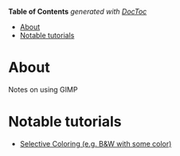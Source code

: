 <!-- START doctoc generated TOC please keep comment here to allow auto update -->
<!-- DON'T EDIT THIS SECTION, INSTEAD RE-RUN doctoc TO UPDATE -->
**Table of Contents**  *generated with [DocToc](https://github.com/thlorenz/doctoc)*

- [About](#about)
- [Notable tutorials](#notable-tutorials)

<!-- END doctoc generated TOC please keep comment here to allow auto update -->

# About

Notes on using GIMP

# Notable tutorials

* [Selective Coloring (e.g. B&W with some color)](https://www.gimp.org/tutorials/Selective_Color/)
